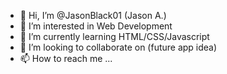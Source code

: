 - 👋 Hi, I’m @JasonBlack01 (Jason A.)
- 👀 I’m interested in Web Development
- 🌱 I’m currently learning HTML/CSS/Javascript
- 💞️ I’m looking to collaborate on (future app idea)
- 📫 How to reach me ...

<!---
JasonBlack01/JasonBlack01 is a ✨ special ✨ repository because its `README.md` (this file) appears on your GitHub profile.
You can click the Preview link to take a look at your changes.
--->
